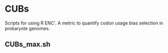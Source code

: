 # CUBs

Scripts for using R ENC'. A metric to quantify codon usage bias selection in prokaryote genomes.
## CUBs_max.sh

